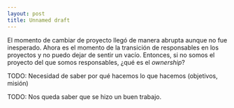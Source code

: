 ```yaml
---
layout: post
title: Unnamed draft
---
```


El momento de cambiar de proyecto llegó de manera abrupta aunque no fue
inesperado. Ahora es el momento de la transición de responsables en los
proyectos y no puedo dejar de sentir un vacío. Entonces, si no somos el
proyecto del que somos responsables, ¿qué es el _ownership_?

TODO: Necesidad de saber por qué hacemos lo que hacemos (objetivos, misión)

TODO: Nos queda saber que se hizo un buen trabajo.
